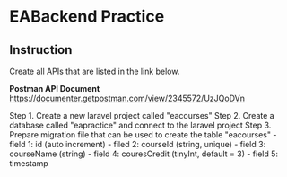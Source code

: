 # EABackend Practice

## Instruction 

Create all APIs that are listed in the link below.

**Postman API Document**
https://documenter.getpostman.com/view/2345572/UzJQoDVn


Step 1. Create a new laravel project called "eacourses"
Step 2. Create a database called "eapractice" and connect to the laravel project
Step 3. Prepare migration file that can be used to create the table "eacourses" 
    - field 1: id  (auto increment)
    - filed 2: courseId (string, unique)
    - field 3: courseName (string)
    - field 4: couresCredit (tinyInt, default = 3)
    - field 5: timestamp
    
